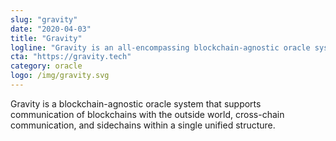```yaml
---
slug: "gravity"
date: "2020-04-03"
title: "Gravity"
logline: "Gravity is an all-encompassing blockchain-agnostic oracle system."
cta: "https://gravity.tech"
category: oracle
logo: /img/gravity.svg
---
```


Gravity is a blockchain-agnostic oracle system that supports communication of blockchains with the outside world, cross-chain communication, and sidechains within a single unified structure.
